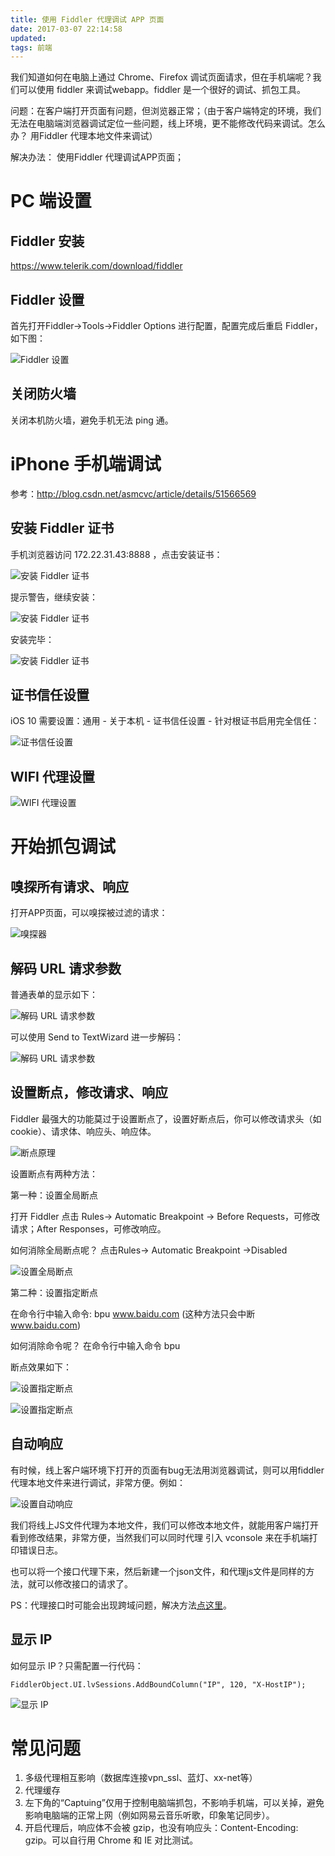```yaml
---
title: 使用 Fiddler 代理调试 APP 页面
date: 2017-03-07 22:14:58
updated:
tags: 前端
---
```


我们知道如何在电脑上通过 Chrome、Firefox 调试页面请求，但在手机端呢？我们可以使用 fiddler 来调试webapp。fiddler 是一个很好的调试、抓包工具。

问题：在客户端打开页面有问题，但浏览器正常；（由于客户端特定的环境，我们无法在电脑端浏览器调试定位一些问题，线上环境，更不能修改代码来调试。怎么办？ 用Fiddler 代理本地文件来调试）

解决办法： 使用Fiddler 代理调试APP页面；

# PC 端设置

## Fiddler 安装

https://www.telerik.com/download/fiddler

## Fiddler 设置

首先打开Fiddler->Tools->Fiddler Options 进行配置，配置完成后重启 Fiddler，如下图：

![Fiddler 设置](/img/fiddler/fiddler_setting.png)

## 关闭防火墙

关闭本机防火墙，避免手机无法 ping 通。

# iPhone 手机端调试

参考：http://blog.csdn.net/asmcvc/article/details/51566569

## 安装 Fiddler 证书

手机浏览器访问 172.22.31.43:8888 ，点击安装证书：

![安装 Fiddler 证书](/img/fiddler/fiddler_certificate_install_1.png)

提示警告，继续安装：

![安装 Fiddler 证书](/img/fiddler/fiddler_certificate_install_2.png)

安装完毕：

![安装 Fiddler 证书](/img/fiddler/fiddler_certificate_install_3.png)

## 证书信任设置

iOS 10 需要设置：通用 - 关于本机 - 证书信任设置 - 针对根证书启用完全信任：

![证书信任设置](/img/fiddler/fiddler_certificate_install_4.png)

## WIFI 代理设置

![WIFI 代理设置](/img/fiddler/fiddler_wifi_setting.png)

# 开始抓包调试

## 嗅探所有请求、响应

打开APP页面，可以嗅探被过滤的请求：

![嗅探器](/img/fiddler/fiddler_inspect.png)

## 解码 URL 请求参数

普通表单的显示如下：

![解码 URL 请求参数](/img/fiddler/fiddler_inspect_webforms.png)

可以使用 Send to TextWizard 进一步解码：

![解码 URL 请求参数](/img/fiddler/fiddler_inspect_webforms_2.png)

## 设置断点，修改请求、响应

Fiddler 最强大的功能莫过于设置断点了，设置好断点后，你可以修改请求头（如 cookie）、请求体、响应头、响应体。

![断点原理](/img/fiddler/break_request.png)

设置断点有两种方法：

第一种：设置全局断点

打开 Fiddler 点击 Rules-> Automatic Breakpoint -> Before Requests，可修改请求；After Responses，可修改响应。

如何消除全局断点呢？ 点击Rules-> Automatic Breakpoint ->Disabled

![设置全局断点](/img/fiddler/break_request_1.png)



第二种：设置指定断点

在命令行中输入命令: bpu www.baidu.com (这种方法只会中断 www.baidu.com)

如何消除命令呢？ 在命令行中输入命令 bpu

 

断点效果如下：

![设置指定断点](/img/fiddler/break_request_2.png)

![设置指定断点](/img/fiddler/break_request_3.png)

## 自动响应

有时候，线上客户端环境下打开的页面有bug无法用浏览器调试，则可以用fiddler代理本地文件来进行调试，非常方便。例如：

![设置自动响应](/img/fiddler/auto_response.png)

我们将线上JS文件代理为本地文件，我们可以修改本地文件，就能用客户端打开看到修改结果，非常方便，当然我们可以同时代理 引入 vconsole  来在手机端打印错误日志。

也可以将一个接口代理下来，然后新建一个json文件，和代理js文件是同样的方法，就可以修改接口的请求了。

PS：代理接口时可能会出现跨域问题，解决方法[点这里](http://www.choujindeputao.com/fiddler-cross-origin/)。

## 显示 IP

如何显示 IP？只需配置一行代码：

```
FiddlerObject.UI.lvSessions.AddBoundColumn("IP", 120, "X-HostIP");
```

![显示 IP](/img/fiddler/show_ip.png)

# 常见问题

1. 多级代理相互影响（数据库连接vpn_ssl、蓝灯、xx-net等）
2. 代理缓存
3. 左下角的“Captuing”仅用于控制电脑端抓包，不影响手机端，可以关掉，避免影响电脑端的正常上网（例如网易云音乐听歌，印象笔记同步）。
4. 开启代理后，响应体不会被 gzip，也没有响应头：Content-Encoding: gzip。可以自行用 Chrome 和 IE 对比测试。